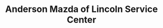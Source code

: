 ---
title: "Anderson Mazda of Lincoln Service Center"
url: /lincoln/anderson-mazda-of-lincoln-service-center/
shop: car repair
---